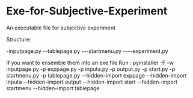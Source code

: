 # Exe-for-Subjective-Experiment
An executable file for subjective experiment

Structure:

-inputpage.py
--tablepage.py
---startmenu.py
----experiment.py

If you want to ensemble them into an exe file
Run : pyinstaller -F -w inputpage.py -p exppage.py -p inputa.py -p output.py -p start.py -p startmenu.py -p tablepage.py --hidden-import exppage --hidden-import inputa --hidden-import output --hidden-import start --hidden-import startmenu --hidden-import tablepage
